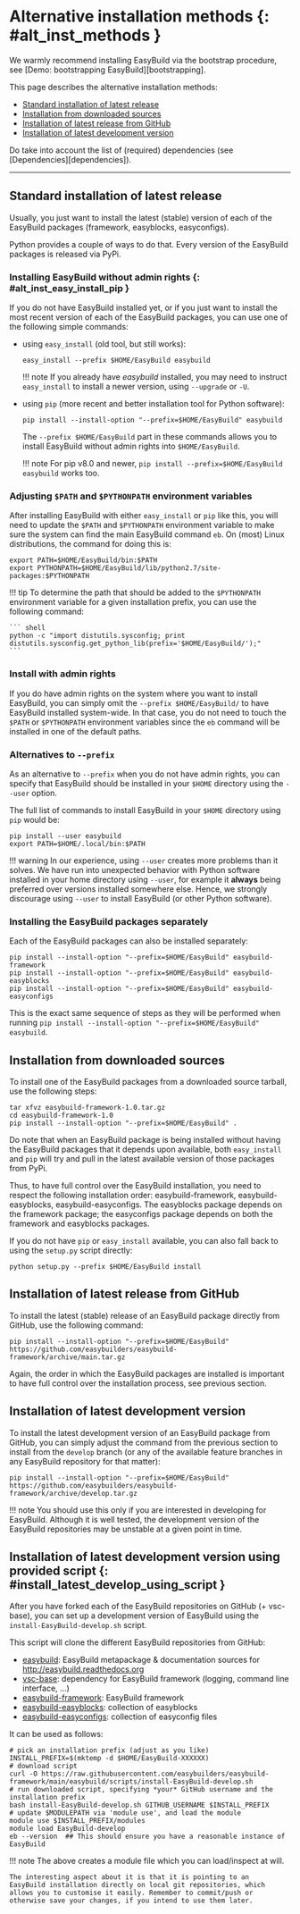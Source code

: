 # Alternative installation methods {: #alt_inst_methods }

We warmly recommend installing EasyBuild via the bootstrap procedure,
see [Demo: bootstrapping EasyBuild][bootstrapping].

This page describes the alternative installation methods:

- [Standard installation of latest
    release](#standard-installation-of-latest-release)
- [Installation from downloaded
    sources](#installation-from-downloaded-sources)
- [Installation of latest release from
    GitHub](#installation-of-latest-release-from-github)
- [Installation of latest development
    version](#installation-of-latest-development-version)

Do take into account the list of (required) dependencies (see
[Dependencies][dependencies]).

------------------------------------------------------------------------

## Standard installation of latest release

Usually, you just want to install the latest (stable) version of each of
the EasyBuild packages (framework, easyblocks, easyconfigs).

Python provides a couple of ways to do that. Every version of the
EasyBuild packages is released via PyPi.

### Installing EasyBuild without admin rights {: #alt_inst_easy_install_pip }

If you do not have EasyBuild installed yet, or if you just want to
install the most recent version of each of the EasyBuild packages, you
can use one of the following simple commands:

- using `easy_install` (old tool, but still works):

    ``` shell
    easy_install --prefix $HOME/EasyBuild easybuild
    ```

    !!! note
        If you already have *easybuild* installed, you may need to instruct `easy_install` to install a newer version, using `--upgrade` or `-U`.

- using `pip` (more recent and better installation tool for Python
    software):

    ``` shell
    pip install --install-option "--prefix=$HOME/EasyBuild" easybuild
    ```

    The `--prefix $HOME/EasyBuild` part in these commands allows you to
    install EasyBuild without admin rights into `$HOME/EasyBuild`.

    !!! note
        For pip v8.0 and newer,
        `pip install --prefix=$HOME/EasyBuild easybuild` works too.

### Adjusting `$PATH` and `$PYTHONPATH` environment variables

After installing EasyBuild with either `easy_install` or `pip` like
this, you will need to update the `$PATH` and `$PYTHONPATH` environment
variable to make sure the system can find the main EasyBuild command
`eb`. On (most) Linux distributions, the command for doing this is:

``` shell
export PATH=$HOME/EasyBuild/bin:$PATH
export PYTHONPATH=$HOME/EasyBuild/lib/python2.7/site-packages:$PYTHONPATH
```

!!! tip
    To determine the path that should be added to the `$PYTHONPATH`
    environment variable for a given installation prefix, you can use the
    following command:

    ``` shell
    python -c "import distutils.sysconfig; print distutils.sysconfig.get_python_lib(prefix='$HOME/EasyBuild/');"
    ```

### Install with admin rights

If you do have admin rights on the system where you want to install
EasyBuild, you can simply omit the `--prefix $HOME/EasyBuild/` to have
EasyBuild installed system-wide. In that case, you do not need to touch
the `$PATH` or `$PYTHONPATH` environment variables since the `eb`
command will be installed in one of the default paths.

### Alternatives to `--prefix`

As an alternative to `--prefix` when you do not have admin rights, you
can specify that EasyBuild should be installed in your `$HOME` directory
using the `--user` option.

The full list of commands to install EasyBuild in your `$HOME` directory
using `pip` would be:

``` shell
pip install --user easybuild
export PATH=$HOME/.local/bin:$PATH
```

!!! warning
    In our experience, using `--user` creates more problems than it
    solves. We have run into unexpected behavior with Python software
    installed in your home directory using `--user`, for example it
    **always** being preferred over versions installed somewhere else.
    Hence, we strongly discourage using `--user` to install EasyBuild (or
    other Python software).

### Installing the EasyBuild packages separately

Each of the EasyBuild packages can also be installed separately:

``` shell
pip install --install-option "--prefix=$HOME/EasyBuild" easybuild-framework
pip install --install-option "--prefix=$HOME/EasyBuild" easybuild-easyblocks
pip install --install-option "--prefix=$HOME/EasyBuild" easybuild-easyconfigs
```

This is the exact same sequence of steps as they will be performed when
running
`pip install --install-option "--prefix=$HOME/EasyBuild" easybuild`.

## Installation from downloaded sources

To install one of the EasyBuild packages from a downloaded source
tarball, use the following steps:

``` shell
tar xfvz easybuild-framework-1.0.tar.gz
cd easybuild-framework-1.0
pip install --install-option "--prefix=$HOME/EasyBuild" .
```

Do note that when an EasyBuild package is being installed without having
the EasyBuild packages that it depends upon available, both
`easy_install` and `pip` will try and pull in the latest available
version of those packages from PyPi.

Thus, to have full control over the EasyBuild installation, you need to
respect the following installation order: easybuild-framework,
easybuild-easyblocks, easybuild-easyconfigs. The easyblocks package
depends on the framework package; the easyconfigs package depends on
both the framework and easyblocks packages.

If you do not have `pip` or `easy_install` available, you can also fall
back to using the `setup.py` script directly:

``` shell
python setup.py --prefix $HOME/EasyBuild install
```

## Installation of latest release from GitHub

To install the latest (stable) release of an EasyBuild package directly
from GitHub, use the following command:

``` shell
pip install --install-option "--prefix=$HOME/EasyBuild" https://github.com/easybuilders/easybuild-framework/archive/main.tar.gz
```

Again, the order in which the EasyBuild packages are installed is
important to have full control over the installation process, see
previous section.

## Installation of latest development version

To install the latest development version of an EasyBuild package from
GitHub, you can simply adjust the command from the previous section to
install from the `develop` branch (or any of the available feature
branches in any EasyBuild repository for that matter):

``` shell
pip install --install-option "--prefix=$HOME/EasyBuild" https://github.com/easybuilders/easybuild-framework/archive/develop.tar.gz
```

!!! note
    You should use this only if you are interested in developing for
    EasyBuild. Although it is well tested, the development version of
    the EasyBuild repositories may be unstable at a given point in time.

## Installation of latest development version using provided script {: #install_latest_develop_using_script }

After you have forked each of the EasyBuild repositories on GitHub (+
vsc-base), you can set up a development version of EasyBuild using the
`install-EasyBuild-develop.sh` script.

This script will clone the different EasyBuild repositories from GitHub:

- [easybuild](https://github.com/easybuilders/easybuild): EasyBuild
    metapackage & documentation sources for
    <http://easybuild.readthedocs.org>
- [vsc-base](https://github.com/hpcugent/vsc-base): dependency for
    EasyBuild framework (logging, command line interface, \...)
- [easybuild-framework](https://github.com/easybuilders/easybuild-framework):
    EasyBuild framework
- [easybuild-easyblocks](https://github.com/easybuilders/easybuild-easyblocks):
    collection of easyblocks
- [easybuild-easyconfigs](https://github.com/easybuilders/easybuild-easyconfigs):
    collection of easyconfig files

It can be used as follows:

``` shell
# pick an installation prefix (adjust as you like)
INSTALL_PREFIX=$(mktemp -d $HOME/EasyBuild-XXXXXX)
# download script
curl -O https://raw.githubusercontent.com/easybuilders/easybuild-framework/main/easybuild/scripts/install-EasyBuild-develop.sh
# run downloaded script, specifying *your* GitHub username and the installation prefix
bash install-EasyBuild-develop.sh GITHUB_USERNAME $INSTALL_PREFIX
# update $MODULEPATH via 'module use', and load the module
module use $INSTALL_PREFIX/modules
module load EasyBuild-develop
eb --version  ## This should ensure you have a reasonable instance of EasyBuild
```

!!! note
    The above creates a module file which you can load/inspect at will.

    The interesting aspect about it is that it is pointing to an
    EasyBuild installation directly on local git repositories, which
    allows you to customise it easily. Remember to commit/push or
    otherwise save your changes, if you intend to use them later.
